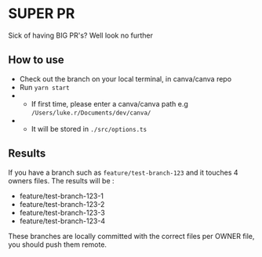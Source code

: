 # SUPER PR

Sick of having BIG PR's? Well look no further

## How to use

- Check out the branch on your local terminal, in canva/canva repo
- Run `yarn start`
- - If first time, please enter a canva/canva path e.g `/Users/luke.r/Documents/dev/canva/`
- - It will be stored in `./src/options.ts`

## Results

If you have a branch such as `feature/test-branch-123` and it touches 4 owners files. The results will be :

- feature/test-branch-123-1
- feature/test-branch-123-2
- feature/test-branch-123-3
- feature/test-branch-123-4

These branches are locally committed with the correct files per OWNER file, you should push them remote.

